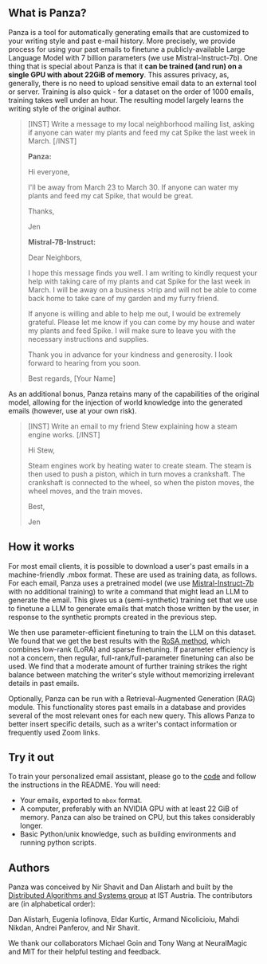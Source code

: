 ## What is Panza?
Panza is a tool for automatically generating emails that are customized to your writing style and past e-mail history.
More precisely, we provide process for using your past emails to finetune a publicly-available Large Language Model with 7 billion parameters (we use Mistral-Instruct-7b).
One thing that is special about Panza is that it **can be trained (and run) on a single GPU with
about 22GiB of memory**. This assures privacy, as, generally, there is no need to upload sensitive email data to an external tool or server.
Training is also quick - for a dataset on the order of 1000 emails, training takes well under an hour. The resulting model largely learns the writing style of the original author.

> [INST] Write a message to my local neighborhood mailing list, asking if anyone can water my plants and feed my cat Spike the last week in March.
> [/INST]
>
>   **Panza:**
>
>  Hi everyone,
>
> I'll be away from March 23 to March 30. If anyone can water my plants and
> feed my cat Spike, that would be great.
>
> Thanks,
>
> Jen
>
> **Mistral-7B-Instruct:**
>
>Dear Neighbors,
>
>I hope this message finds you well. I am writing to kindly request your help with taking care of my plants and cat Spike for the last week in March. I will be away on a business >trip and will not be able to come back home to take care of my garden and my furry friend.
>
>If anyone is willing and able to help me out, I would be extremely grateful. Please let me know if you can come by my house and water my plants and feed Spike. I will make sure to leave you with the necessary instructions and supplies.
>
>Thank you in advance for your kindness and generosity. I look forward to hearing from you soon.
>
>Best regards,
>[Your Name]


As an additional bonus, Panza retains many of the capabilities of the original model, allowing for the injection of world knowledge into the generated emails (however, use at your own risk).


>[INST] Write an email to my friend Stew explaining how a steam engine works.
> [/INST]
>
> Hi Stew,
>
>Steam engines work by heating water to create steam. The steam is
>then used to push a piston, which in turn moves a crankshaft. The
>crankshaft is connected to the wheel, so when the piston moves, the
>wheel moves, and the train moves.
>
>Best,
>
>Jen


## How it works
For most email clients, it is possible to download a user's past emails in a machine-friendly .mbox format.
These are used as training data, as follows. For each email, Panza uses a pretrained model (we use [Mistral-Instruct-7b](https://huggingface.co/mistralai/Mistral-7B-Instruct-v0.2) with no additional training) to write a command that might lead an LLM to generate the email. This gives us a (semi-synthetic) training set that we use to finetune a LLM to generate emails that match those written by the user, in response to the synthetic prompts created in the previous step.

We then use parameter-efficient finetuning to train the LLM on this dataset. We found that we get the best results with the [RoSA method](https://arxiv.org/pdf/2401.04679.pdf), which combines low-rank (LoRA) and sparse finetuning. If parameter efficiency is not a concern, then regular, full-rank/full-parameter finetuning can also be used. We find that a moderate amount of further training strikes the right balance between matching the writer's style without memorizing irrelevant details in past emails.

Optionally, Panza can be run with a Retrieval-Augmented Generation (RAG) module. This functionality stores past emails in a database and provides several of the most relevant ones for each new query. This allows Panza to better insert specific details, such as a writer's contact information or frequently used Zoom links.

## Try it out

To train your personalized email assistant, please go to the [code](https://github.com/IST-DASLab/panza-dev/tree/master) and follow the instructions in the README. You will need:
* Your emails, exported to `mbox` format.
* A computer, preferably with an NVIDIA GPU with at least 22 GiB of memory. Panza can also be trained on CPU, but this takes considerably longer.
* Basic Python/unix knowledge, such as building environments and running python scripts.

## Authors

Panza was conceived by Nir Shavit and Dan Alistarh and built by the [Distributed Algorithms and Systems group](https://ist.ac.at/en/research/alistarh-group/) at IST Austria. The contributors are (in alphabetical order):

Dan Alistarh, Eugenia Iofinova, Eldar Kurtic, Armand Nicolicioiu, Mahdi Nikdan, Andrei Panferov, and Nir Shavit.

We thank our collaborators Michael Goin and Tony Wang at NeuralMagic and MIT for their helpful testing and feedback.
